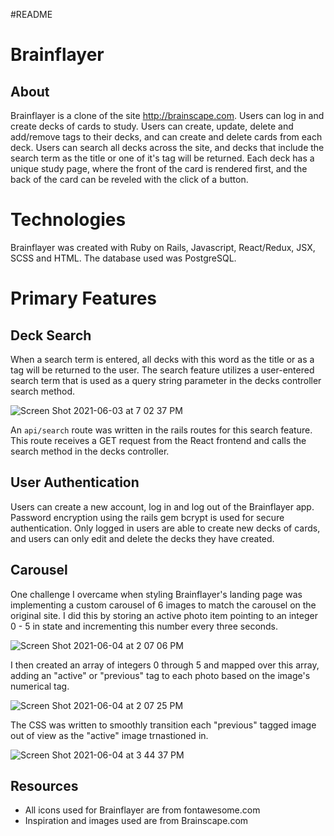 #README

# Brainflayer

## About
Brainflayer is a clone of the site http://brainscape.com. Users can log in and create decks of cards to study. Users can create, update, delete and add/remove tags to their decks, and can create and delete cards from each deck. Users can search all decks across the site, and decks that include the search term as the title or one of it's tag will be returned. Each deck has a unique study page, where the front of the card is rendered first, and the back of the card can be reveled with the click of a button.

# Technologies
Brainflayer was created with Ruby on Rails, Javascript, React/Redux, JSX, SCSS and HTML. The database used was PostgreSQL. 

# Primary Features

## Deck Search
When a search term is entered, all decks with this word as the title or as a tag will be returned to the user. The search feature utilizes a user-entered search term that is used as a query string parameter in the decks controller search method. 

  ![Screen Shot 2021-06-03 at 7 02 37 PM](https://user-images.githubusercontent.com/74744805/120722829-77e05700-c49e-11eb-99b1-ebe1d77642ab.png)
  
  An `api/search` route was written in the rails routes for this search feature. This route receives a GET request from the React frontend and calls the search method in the decks controller. 

 

## User Authentication
Users can create a new account, log in and log out of the Brainflayer app. Password encryption using the rails gem bcrypt is used for secure authentication. Only logged in users are able to create new decks of cards, and users can only edit and delete the decks they have created. 

## Carousel
One challenge I overcame when styling Brainflayer's landing page was implementing a custom carousel of 6 images to match the carousel on the original site. I did this by storing an active photo item pointing to an integer 0 - 5 in state and incrementing this number every three seconds. 


![Screen Shot 2021-06-04 at 2 07 06 PM](https://user-images.githubusercontent.com/74744805/120852898-dbbf5a00-c548-11eb-8e4b-e88f9cc8071d.png)

I then created an array of integers 0 through 5 and mapped over this array, adding an "active" or "previous" tag to each photo based on the image's numerical tag.

![Screen Shot 2021-06-04 at 2 07 25 PM](https://user-images.githubusercontent.com/74744805/120852901-dd891d80-c548-11eb-8ff9-90685a868538.png)

The CSS was written to smoothly transition each "previous" tagged image out of view as the "active" image trnastioned in.

![Screen Shot 2021-06-04 at 3 44 37 PM](https://user-images.githubusercontent.com/74744805/120854973-d8799d80-c54b-11eb-81c1-121130fbe757.png)

## Resources

* All icons used for Brainflayer are from fontawesome.com
* Inspiration and images used are from Brainscape.com  
